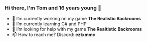 ### Hi there, I'm Tom and 16 years young 👋


- 🔭 I’m currently working on my game **The Realistic Backrooms**
- 🌱 I’m currently learning C# and PHP
- 🤔 I’m looking for help with my game **The Realtistic Backrooms**
- 📫 How to reach me? Discord: **eztxmmc**
